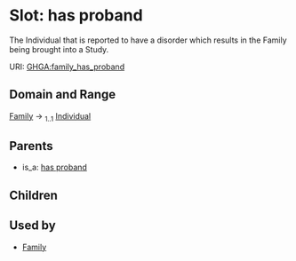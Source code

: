 
# Slot: has proband


The Individual that is reported to have a disorder which results in the Family being brought into a Study.

URI: [GHGA:family_has_proband](https://w3id.org/GHGA/family_has_proband)


## Domain and Range

[Family](Family.md) &#8594;  <sub>1..1</sub> [Individual](Individual.md)

## Parents

 *  is_a: [has proband](has_proband.md)

## Children


## Used by

 * [Family](Family.md)
